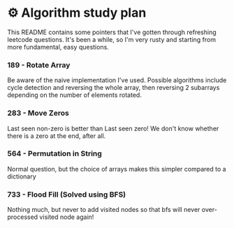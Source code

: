 # :gear: Algorithm study plan

This README contains some pointers that I've gotten through refreshing leetcode questions. It's been a while, so I'm very rusty and starting from more fundamental, easy questions.

### 189 - Rotate Array

Be aware of the naive implementation I've used. Possible algorithms include cycle detection and reversing the whole array, then reversing 2 subarrays depending on the number of elements rotated.

### 283 - Move Zeros

Last seen non-zero is better than Last seen zero! We don't know whether there is a zero at the end, after all.

### 564 - Permutation in String

Normal question, but the choice of arrays makes this simpler compared to a dictionary

### 733 - Flood Fill (Solved using BFS)

Nothing much, but never to add visited nodes so that bfs will never over-processed visited node again!

